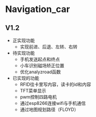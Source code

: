 # Navigation_car
## V1.2
* 正实现功能
   * 实现前进、后退、左转、右转
* 待实现功能
   * 手机发送起点和终点
   * 小车识别磁场矫正位置
   * 优化analyzroad函数
* 已实现的功能
     * RFID往卡里写内容，读卡的id和内容
     * TFT菜单显示
     * pwm控制四路电机
     * 通过esp8266连接wifi与手机通信
     * 通过地图规划路径（FLOYD）


 
   
   
